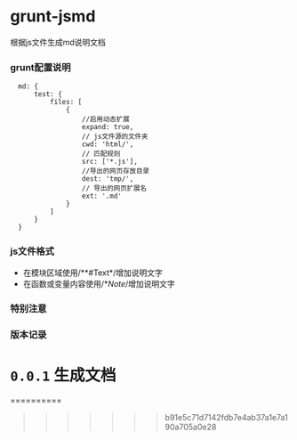 grunt-jsmd
============
  根据js文件生成md说明文档

### grunt配置说明
      md: {
          test: {
              files: [
                  {
                      //启用动态扩展
                      expand: true,
                      // js文件源的文件夹
                      cwd: 'html/',
                      // 匹配规则
                      src: ['*.js'],
                      //导出的网页存放目录
                      dest: 'tmp/',
                      // 导出的网页扩展名
                      ext: '.md'
                  }
              ]
          }
      }
### js文件格式
* 在模块区域使用/**#Text*/增加说明文字
* 在函数或变量内容使用/**Note*/增加说明文字

### 特别注意


### 版本记录

`0.0.1` 生成文档
=======
==========
>>>>>>> b91e5c71d7142fdb7e4ab37a1e7a190a705a0e28
